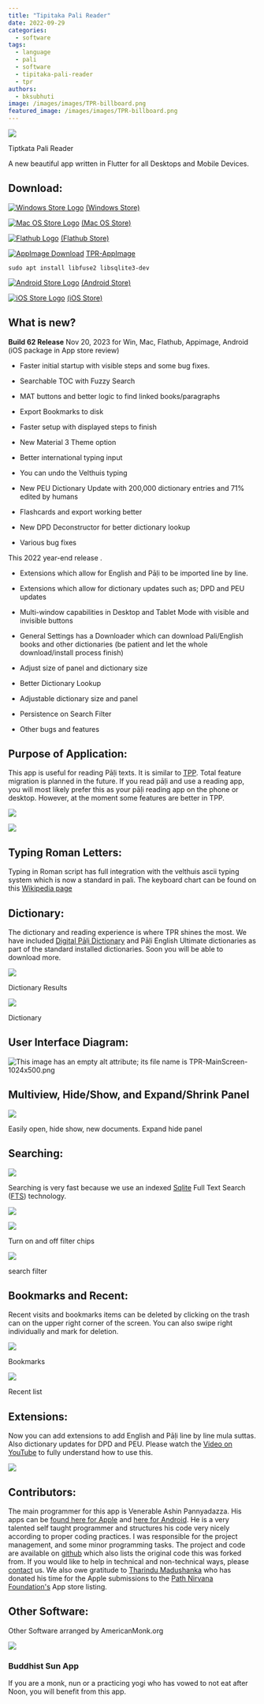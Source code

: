 ```yaml
---
title: "Tipitaka Pali Reader"
date: 2022-09-29
categories: 
  - software
tags: 
  - language
  - pali
  - software
  - tipitaka-pali-reader
  - tpr
authors: 
  - bksubhuti
image: /images/images/TPR-billboard.png
featured_image: /images/images/TPR-billboard.png
---
```


![](/images/TPR-billboard-1024x577.png)

Tiptkata Pali Reader

A new beautiful app written in Flutter for all Desktops and Mobile Devices.

## Download:

 [![Windows Store Logo](/images/Windows_10_logo.png)](https://apps.microsoft.com/store/detail/tipitaka-pali-reader/9MTH9TD82TGR?hl=en-ms&gl=ms) [(Windows Store)](https://apps.microsoft.com/store/detail/tipitaka-pali-reader/9MTH9TD82TGR?hl=en-ms&gl=ms)

 [![Mac OS Store Logo](/images/200px-MacOS_logo_2017.svg_.png)](https://apps.apple.com/us/app/tipitaka-pali-reader/id1541426949) [(Mac OS Store)](https://apps.apple.com/us/app/tipitaka-pali-reader/id1541426949)

 [![Flathub Logo](/images/flathub-logo-toolbar.svg)](https://flathub.org/apps/details/org.americanmonk.TipitakaPaliReader) [(Flathub Store)](https://flathub.org/apps/details/org.americanmonk.TipitakaPaliReader)

 [![AppImage Download](/images/download-appimage-banner.jpg)](https://github.com/bksubhuti/tipitaka-pali-reader/releases/) [TPR-AppImage](https://github.com/bksubhuti/tipitaka-pali-reader/releases/)

`sudo apt install libfuse2 libsqlite3-dev`

 [![Android Store Logo](/images/480px-Android-logo.png)](https://play.google.com/store/apps/details?id=com.paauk.tipitakapalireader) [(Android Store)](https://play.google.com/store/apps/details?id=com.paauk.tipitakapalireader)

 [![iOS Store Logo](/images/App_Store_iOS_11_Custom_size.png)](https://apps.apple.com/us/app/tipitaka-pali-reader/id1541426949) [(iOS Store)](https://apps.apple.com/us/app/tipitaka-pali-reader/id1541426949)

## What is new?

**Build 62 Release** Nov 20, 2023 for Win, Mac, Flathub, Appimage, Android (iOS package in App store review)

- Faster initial startup with visible steps and some bug fixes.

- Searchable TOC with Fuzzy Search

- MAT buttons and better logic to find linked books/paragraphs

- Export Bookmarks to disk

- Faster setup with displayed steps to finish

- New Material 3 Theme option

- Better international typing input

- You can undo the Velthuis typing

- New PEU Dictionary Update with 200,000 dictionary entries and 71% edited by humans

- Flashcards and export working better

- New DPD Deconstructor for better dictionary lookup

- Various bug fixes

This 2022 year-end release .

- Extensions which allow for English and Pāḷi to be imported line by line.

- Extensions which allow for dictionary updates such as; DPD and PEU updates

- Multi-window capabilities in Desktop and Tablet Mode with visible and invisible buttons

- General Settings has a Downloader which can download Pali/English books and other dictionaries (be patient and let the whole download/install process finish)

- Adjust size of panel and dictionary size

- Better Dictionary Lookup

- Adjustable dictionary size and panel

- Persistence on Search Filter

- Other bugs and features

## Purpose of Application:

  
This app is useful for reading Pāḷi texts. It is similar to [TPP](https://americanmonk.org/tipitaka-pali-projector/). Total feature migration is planned in the future. If you read pāḷi and use a reading app, you will most likely prefer this as your pāḷi reading app on the phone or desktop. However, at the moment some features are better in TPP.

![](/images/mettasearch-1024x611.png)

![](/images/screenlinux-1024x610.png)

## Typing Roman Letters:

Typing in Roman script has full integration with the velthuis ascii typing system which is now a standard in pali. The keyboard chart can be found on this [Wikipedia page](https://en.wikipedia.org/wiki/Velthuis)

## Dictionary:

The dictionary and reading experience is where TPR shines the most. We have included [Digital Pāḷi Dictionary](https://digitalpalidictionary.github.io/) and Pāḷi English Ultimate dictionaries as part of the standard installed dictionaries. Soon you will be able to download more.

![](/images/dictionaryResult.png)

Dictionary Results

![](/images/MoveDictionary.gif)

Dictionary

## User Interface Diagram:

![This image has an empty alt attribute; its file name is TPR-MainScreen-1024x500.png](/images/TPR-MainScreen-1024x500.png)

## Multiview, Hide/Show, and Expand/Shrink Panel

![](/images/multiview3.gif)

Easily open, hide show, new documents. Expand hide panel

## Searching:

![](/images/TPR-MainScreen-1024x500.png)

Searching is very fast because we use an indexed [Sqlite](https://en.wikipedia.org/wiki/SQLite) Full Text Search ([FTS](https://en.wikipedia.org/wiki/Full-text_search)) technology.

![](/images/SearchType-1024x742.png)

![](/images/SearchChipFilter.png)

Turn on and off filter chips

![](/images/searchgif.gif)

search filter

## Bookmarks and Recent:

Recent visits and bookmarks items can be deleted by clicking on the trash can on the upper right corner of the screen. You can also swipe right individually and mark for deletion.

![](/images/bookmar.png)

Bookmarks

![](/images/recent.png)

Recent list

## Extensions:

Now you can add extensions to add English and Pāḷi line by line mula suttas. Also dictionary updates for DPD and PEU. Please watch the [Video on YouTube](https://www.youtube.com/watch?v=iw43j8mnGss) to fully understand how to use this.

![](/images/extensions-1024x606.png)

## Contributors:

The main programmer for this app is Venerable Ashin Pannyadazza. His apps can be [found here for Apple](https://apps.apple.com/sg/developer/pinnyar-daza/id1531500544) and [here for Android](https://play.google.com/store/apps/developer?id=Pn%20Daza). He is a very talented self taught programmer and structures his code very nicely according to proper coding practices. I was responsible for the project management, and some minor programming tasks. The project and code are available on [github](https://github.com/bksubhuti/tipitaka-pali-reader) which also lists the original code this was forked from. If you would like to help in technical and non-technical ways, please [contact](https://americanmonk.org/contact/) us. We also owe gratitude to [Tharindu Madushanka](https://github.com/tharindu) who has donated his time for the Apple submissions to the [Path Nirvana Foundation's](https://apps.apple.com/us/developer/path-nirvana-foundation/id1434955292) App store listing.

## Other Software:

Other Software arranged by AmericanMonk.org

![](/images/buddhist_sun.png)

### Buddhist Sun App

If you are a monk, nun or a practicing yogi who has vowed to not eat after Noon, you will benefit from this app.